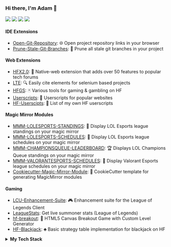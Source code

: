 ### Hi there, I'm Adam 👋
[![](https://img.shields.io/badge/-GitHub-%23181717?style=flat&logo=github)](https://github.com/xadamxk)
[![](https://img.shields.io/badge/LinkedIn-blue?style=flat&logo=linkedin)](https://www.linkedin.com/in/adam-koewler-526957a3/)
[![](https://img.shields.io/badge/Twitch-purple?style=flat&logo=twitch)](https://www.twitch.tv/xadamxk)
[![](https://img.shields.io/badge/Reddit-gray?style=flat&logo=reddit)](https://www.reddit.com/user/xadamxk/)

#### IDE Extensions
- [Open-Git-Repository](https://github.com/xadamxk/vscode-OpenGitRepository): :globe_with_meridians: Open project repository links in your browser
- [Prune-Stale-Git-Branches](https://github.com/xadamxk/vscode-PruneStaleBranches): :deciduous_tree: Prune all stale git branches in your project
#### Web Extensions
- [HFX2.0](https://github.com/xadamxk/HFX2.0): 🧰 Native-web extension that adds over 50 features to popular tech forums
- [LTE](https://github.com/xadamxk/LTE): 🔍 Easily cite elements for selenium based projects
- [HFGS](https://github.com/xadamxk/HFGS): 🃏 Various tools for gaming & gambling on HF
- [Userscripts](https://github.com/xadamxk/Userscripts): 📖 Userscripts for popular websites
- [HF-Userscipts](https://github.com/xadamxk/HF-Userscripts): 📃 List of my own HF userscripts
#### Magic Mirror Modules
- [MMM-LOLESPORTS-STANDINGS](https://github.com/xadamxk/MMM-LOLESPORTS-STANDINGS): 🥇 Display LOL Esports league standings on your magic mirror
- [MMM-LOLESPORTS-SCHEDULES](https://github.com/xadamxk/MMM-LOLESPORTS-SCHEDULES): 📅 Display LOL Esports league schedules on your magic mirror
- [MMM-CHAMPIONSQUEUE-LEADERBOARD](https://github.com/xadamxk/MMM-CHAMPIONSQUEUE-LEADERBOARD): 🏆 Displays LOL Champions Queue standings on your magic mirror
- [MMM-VALORANTESPORTS-SCHEDULES](https://github.com/xadamxk/MMM-VALORANTESPORTS-SCHEDULES): 📅 Display Valorant Esports league schedules on your magic mirror
- [Cookiecutter-Magic-Mirror-Module](https://github.com/xadamxk/cookiecutter-magic-mirror-module): :cookie: CookieCutter template for generating MagicMirror modules
#### Gaming
- [LCU-Enhancement-Suite](https://github.com/xadamxk/LCU-Enhancement-Suite): 🎮 Enhancement suite for the League of Legends Client
- [LeagueStats](https://github.com/xadamxk/LeagueStats):  Get live summoner stats (League of Legends)
- [hf-breakout](https://github.com/xadamxk/hf-breakout): 👾 HTML5 Canvas Breakout Game with Custom Level Generator
- [HF-Blackjack](https://github.com/xadamxk/HF-Blackjack): ♣️ Basic strategy table implementation for blackjack on HF

<details> 
  <summary><b>My Tech Stack</b></summary>
  <h3>Databases / ORMs</h3>
  <img src="https://img.shields.io/badge/Amazon%20DynamoDB-4053D6?style=for-the-badge&logo=Amazon%20DynamoDB&logoColor=white"></img>
  <img src="https://img.shields.io/badge/MongoDB-%234ea94b.svg?style=for-the-badge&logo=mongodb&logoColor=white"></img>
  <img src="https://img.shields.io/badge/postgres-%23316192.svg?style=for-the-badge&logo=postgresql&logoColor=white"></img>
  <img src="https://img.shields.io/badge/redis-%23DD0031.svg?style=for-the-badge&logo=redis&logoColor=white"></img>
  <img src="https://img.shields.io/badge/Sequelize-52B0E7?style=for-the-badge&logo=Sequelize&logoColor=white"></img>
  
  <h3>Frameworks, Platforms, and Libraries</h3>
  <img src="https://img.shields.io/badge/angular-%23DD0031.svg?style=for-the-badge&logo=angular&logoColor=white"></img>
  <img src="https://img.shields.io/badge/bootstrap-%23563D7C.svg?style=for-the-badge&logo=bootstrap&logoColor=white"></img>
  <img src="https://img.shields.io/badge/chart.js-F5788D.svg?style=for-the-badge&logo=chart.js&logoColor=white"></img>
  <img src="https://img.shields.io/badge/Electron-191970?style=for-the-badge&logo=Electron&logoColor=white"></img>
  <img src="https://img.shields.io/badge/express.js-%23404d59.svg?style=for-the-badge&logo=express&logoColor=%2361DAFB"></img>
  <img src="https://img.shields.io/badge/jquery-%230769AD.svg?style=for-the-badge&logo=jquery&logoColor=white"></img>
  <img src="https://img.shields.io/badge/Material%20UI-007FFF?style=for-the-badge&logo=mui&logoColor=white"></img>
  <img src="https://img.shields.io/badge/NPM-%23000000.svg?style=for-the-badge&logo=npm&logoColor=white"></img>
  <img src="https://img.shields.io/badge/nestjs-E0234E?style=for-the-badge&logo=nestjs&logoColor=white"></img>
  <img src="https://img.shields.io/badge/Next-black?style=for-the-badge&logo=next.js&logoColor=white"></img>
  <img src="https://img.shields.io/badge/node.js-6DA55F?style=for-the-badge&logo=node.js&logoColor=white"></img>
  <img src="https://img.shields.io/badge/react-%2320232a.svg?style=for-the-badge&logo=react&logoColor=%2361DAFB"></img>
  <img src="https://img.shields.io/badge/tailwindcss-%2338B2AC.svg?style=for-the-badge&logo=tailwind-css&logoColor=white"></img>
  <img src="https://img.shields.io/badge/yarn-%232C8EBB.svg?style=for-the-badge&logo=yarn&logoColor=white"></img>
  
  <h3>Hosting/SaaS</h3>
  <img src="https://img.shields.io/badge/AWS-%23FF9900.svg?style=for-the-badge&logo=amazon-aws&logoColor=white"></img>
  <img src="https://img.shields.io/badge/firebase-%23039BE5.svg?style=for-the-badge&logo=firebase"></img>
  <img src="https://img.shields.io/badge/vercel-%23000000.svg?style=for-the-badge&logo=vercel&logoColor=white"></img>
  
  <h3>Languages</h3>
  <img src="https://img.shields.io/badge/css3-%231572B6.svg?style=for-the-badge&logo=css3&logoColor=white"></img>
  <img src="https://img.shields.io/badge/go-%2300ADD8.svg?style=for-the-badge&logo=go&logoColor=white"></img>
  <img src="https://img.shields.io/badge/html5-%23E34F26.svg?style=for-the-badge&logo=html5&logoColor=white"></img>
  <img src="https://img.shields.io/badge/java-%23ED8B00.svg?style=for-the-badge&logo=java&logoColor=white"></img>
  <img src="https://img.shields.io/badge/javascript-%23323330.svg?style=for-the-badge&logo=javascript&logoColor=%23F7DF1E"></img>
  <img src="https://img.shields.io/badge/python-3670A0?style=for-the-badge&logo=python&logoColor=ffdd54"></img>
  <img src="https://img.shields.io/badge/typescript-%23007ACC.svg?style=for-the-badge&logo=typescript&logoColor=white"></img>
  
  <h3>IDEs/Editors</h3>
  <img src="https://img.shields.io/badge/IntelliJ-000000.svg?style=for-the-badge&logo=intellij-idea&logoColor=white"></img>
  <img src="https://img.shields.io/badge/pycharm-143?style=for-the-badge&logo=pycharm&logoColor=black&color=black&labelColor=green"></img>
  <img src="https://img.shields.io/badge/Visual%20Studio%20Code-0078d7.svg?style=for-the-badge&logo=visual-studio-code&logoColor=white"></img>
  <img src="https://img.shields.io/badge/Visual%20Studio-5C2D91.svg?style=for-the-badge&logo=visual-studio&logoColor=white"></img>
  <img src="https://img.shields.io/badge/webstorm-143?style=for-the-badge&logo=webstorm&logoColor=white&color=black"></img>
  
  <h3>Operating Systems</h3>
  <img src="https://img.shields.io/badge/cent%20os-002260?style=for-the-badge&logo=centos&logoColor=F0F0F0"></img>
  <img src="https://img.shields.io/badge/iOS-000000?style=for-the-badge&logo=ios&logoColor=white"></img>
  <img src="https://img.shields.io/badge/mac%20os-000000?style=for-the-badge&logo=macos&logoColor=F0F0F0"></img>
  <img src="https://img.shields.io/badge/Windows-0078D6?style=for-the-badge&logo=windows&logoColor=white"></img>
  <img src="https://img.shields.io/badge/Ubuntu-E95420?style=for-the-badge&logo=ubuntu&logoColor=white"></img>
  
  <h3>Testing</h3>
  <img src="https://img.shields.io/badge/-cypress-%23E5E5E5?style=for-the-badge&logo=cypress&logoColor=058a5e"></img>
  <img src="https://img.shields.io/badge/-jest-%23C21325?style=for-the-badge&logo=jest&logoColor=white"></img>
  <img src="https://img.shields.io/badge/-selenium-%43B02A?style=for-the-badge&logo=selenium&logoColor=white"></img>
  
  <h3>Version Control</h3>
  <img src="https://img.shields.io/badge/bitbucket-%230047B3.svg?style=for-the-badge&logo=bitbucket&logoColor=white"></img>
  <img src="https://img.shields.io/badge/git-%23F05033.svg?style=for-the-badge&logo=git&logoColor=white"></img>
  <img src="https://img.shields.io/badge/github-%23121011.svg?style=for-the-badge&logo=github&logoColor=white"></img>
  
  <h3>Other Tools, Frameworks, or Services</h3>
  <img src="https://img.shields.io/badge/-Arduino-00979D?style=for-the-badge&logo=Arduino&logoColor=white"></img>
  <img src="https://img.shields.io/badge/docker-%230db7ed.svg?style=for-the-badge&logo=docker&logoColor=white"></img>
  <img src="https://img.shields.io/badge/jira-%230A0FFF.svg?style=for-the-badge&logo=jira&logoColor=white"></img>
  <img src="https://img.shields.io/badge/Postman-FF6C37?style=for-the-badge&logo=postman&logoColor=white"></img>
  <img src="https://img.shields.io/badge/-RaspberryPi-C51A4A?style=for-the-badge&logo=Raspberry-Pi"></img>
  <img src="https://img.shields.io/badge/Swagger-85EA2D?style=for-the-badge&logo=Swagger&logoColor=white"></img>
  <img src="https://img.shields.io/badge/terraform-%235835CC.svg?style=for-the-badge&logo=terraform&logoColor=white"></img>
  <img src="https://img.shields.io/badge/jenkins-%232C5263.svg?style=for-the-badge&logo=jenkins&logoColor=white"></img>

  <a href="https://github.com/alexandresanlim/Badges4-README.md-Profile">Badges</a>
</details>
